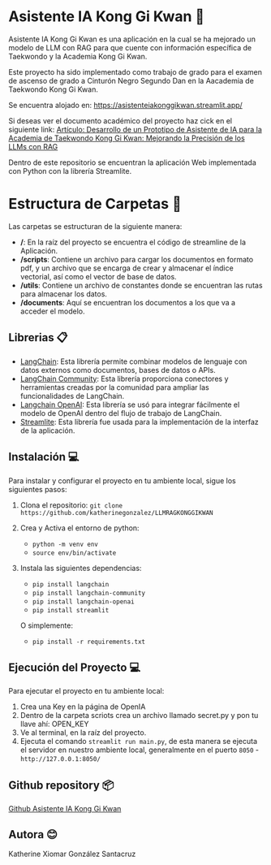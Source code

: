 # Asistente IA Kong Gi Kwan 🥋

Asistente IA Kong Gi Kwan es una aplicación en la cual se ha mejorado un modelo de LLM con RAG para que cuente con información específica de Taekwondo y la Academia Kong Gi Kwan.

Este proyecto ha sido implementado como trabajo de grado para el examen de ascenso de grado a Cinturón Negro Segundo Dan en la Aacademia de Taekwondo Kong Gi Kwan. 

Se encuentra alojado en: https://asistenteiakonggikwan.streamlit.app/ 

Si deseas ver el documento académico del proyecto haz cick en el siguiente link:
[Artículo: Desarrollo de un Prototipo de Asistente de IA para la Academia de Taekwondo Kong Gi Kwan: Mejorando la Precisión de los LLMs con RAG](https://drive.google.com/file/d/1QmR0giS0yq8cP4-9AEWY3kGz_iK9tyag/view?usp=sharing)

Dentro de este repositorio se encuentran la aplicación Web implementada con Python con la librería Streamlite.

# Estructura de Carpetas 📂

Las carpetas se estructuran de la siguiente manera:
- **/**: En la raíz del proyecto se encuentra el código de streamline de la Aplicación.
- **/scripts**: Contiene un archivo para cargar los documentos en formato pdf, y un archivo que se encarga de crear y almacenar el índice vectorial, así como el vector de base de datos.
- **/utils**: Contiene un archivo de constantes donde se encuentran las rutas para almacenar los datos.
- **/documents**: Aquí se encuentran los documentos a los que va a acceder el modelo.

## Librerias 📋

* [LangChain](https://www.langchain.com/): Esta librería permite combinar modelos de lenguaje con datos externos como documentos, bases de datos o APIs.
* [LangChain Community](https://pypi.org/project/langchain-community/): Esta librería proporciona conectores y herramientas creadas por la comunidad para ampliar las funcionalidades de LangChain.
* [Langchain OpenAI](https://python.langchain.com/docs/integrations/providers/openai/): Esta librería se usó para integrar fácilmente el modelo de OpenAI dentro del flujo de trabajo de LangChain.
* [Streamlite](https://streamlit.io/): Esta librería fue usada para la implementación de la interfaz de la aplicación.

## Instalación 💻 

Para instalar y configurar el proyecto en tu ambiente local, sigue los siguientes pasos:

1. Clona el repositorio: `git clone https://github.com/katherinegonzalez/LLMRAGKONGGIKWAN`
2. Crea y Activa el entorno de python: 
    * `python -m venv env`
    * `source env/bin/activate`

3. Instala las siguientes dependencias: 

    * `pip install langchain`
    * `pip install langchain-community`
    * `pip install langchain-openai`
    * `pip install streamlit`

    O simplemente:

    * `pip install -r requirements.txt`

##  Ejecución del Proyecto 💻 

Para ejecutar el proyecto en tu ambiente local:

1. Crea una Key en la página de OpenIA
2. Dentro de la carpeta scriots crea un archivo llamado secret.py y pon tu llave ahí: OPEN_KEY
3. Ve al terminal, en la raíz del proyecto.
3. Ejecuta el comando `streamlit run main.py`, de esta manera se ejecuta el servidor en nuestro ambiente local, generalmente en el puerto `8050` - `http://127.0.0.1:8050/`

## Github repository 📦

[Github Asistente IA Kong Gi Kwan](https://github.com/katherinegonzalez/LLMRAGKONGGIKWAN)

## Autora 😊

Katherine Xiomar González Santacruz  
